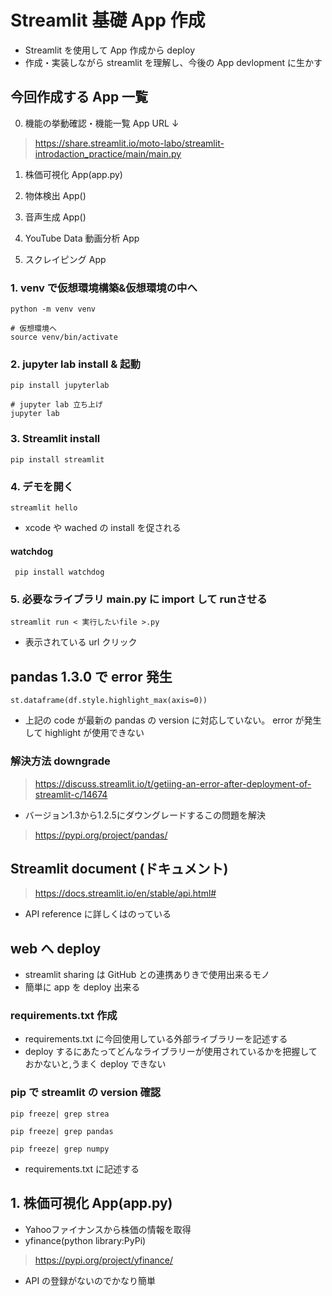 # Streamlit 基礎 App 作成
- Streamlit を使用して App 作成から deploy
- 作成・実装しながら streamlit を理解し、今後の App devlopment に生かす
## 今回作成する App 一覧
0. 機能の挙動確認・機能一覧 App URL ↓
> https://share.streamlit.io/moto-labo/streamlit-introdaction_practice/main/main.py
1. 株価可視化 App(app.py)
>
2. 物体検出 App()
>
3. 音声生成 App()
>
4. YouTube Data 動画分析 App
>
5. スクレイピング App
>
### 1. venv で仮想環境構築&仮想環境の中へ
    python -m venv venv

    # 仮想環境へ
    source venv/bin/activate
### 2. jupyter lab install & 起動
    pip install jupyterlab

    # jupyter lab 立ち上げ
    jupyter lab
### 3. Streamlit install
    pip install streamlit
### 4. デモを開く
    streamlit hello
- xcode や wached の install を促される
#### watchdog
     pip install watchdog
### 5. 必要なライブラリ main.py に import して runさせる
    streamlit run < 実行したいfile >.py
- 表示されている url クリック
## pandas 1.3.0 で error 発生
    st.dataframe(df.style.highlight_max(axis=0))
- 上記の code が最新の pandas の version に対応していない。 error が発生して highlight が使用できない
### 解決方法 downgrade
> https://discuss.streamlit.io/t/getiing-an-error-after-deployment-of-streamlit-c/14674
- バージョン1.3から1.2.5にダウングレードするこの問題を解決
>https://pypi.org/project/pandas/
## Streamlit document (ドキュメント)
> https://docs.streamlit.io/en/stable/api.html#
- API reference に詳しくはのっている
## web へ deploy
- streamlit sharing は GitHub との連携ありきで使用出来るモノ
- 簡単に app を deploy 出来る
### requirements.txt 作成
- requirements.txt に今回使用している外部ライブラリーを記述する
- deploy するにあたってどんなライブラリーが使用されているかを把握しておかないと,うまく deploy できない
### pip で streamlit の version 確認
    pip freeze| grep strea

    pip freeze| grep pandas

    pip freeze| grep numpy
- requirements.txt に記述する
## 1. 株価可視化 App(app.py)
- Yahooファイナンスから株価の情報を取得
- yfinance(python library:PyPi)
> https://pypi.org/project/yfinance/
  - API の登録がないのでかなり簡単
